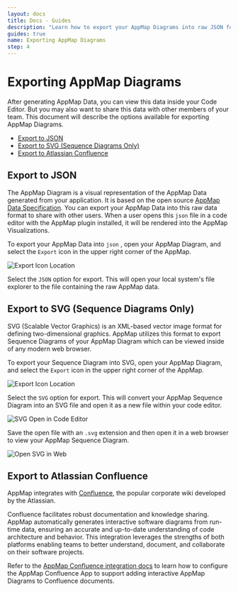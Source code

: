 ```yaml
---
layout: docs
title: Docs - Guides
description: "Learn how to export your AppMap Diagrams into raw JSON format, SVG formats, and into 3rd party documentation tools like Confluence"
guides: true
name: Exporting AppMap Diagrams
step: 4
---
```


# Exporting AppMap Diagrams <!-- omit in toc -->

After generating AppMap Data, you can view this data inside your Code Editor.  But you may also want to share this data with other members of your team. This document will describe the options available for exporting AppMap Diagrams.

- [Export to JSON](#export-to-json)
- [Export to SVG (Sequence Diagrams Only)](#export-to-svg-sequence-diagrams-only)
- [Export to Atlassian Confluence](#export-to-atlassian-confluence)

## Export to JSON

The AppMap Diagram is a visual representation of the AppMap Data generated from your application. It is based on the open source [AppMap Data Specification](https://github.com/getappmap/appmap).  You can export your AppMap Data into this raw data format to share with other users.  When a user opens this `json` file in a code editor with the AppMap plugin installed, it will be rendered into the AppMap Visualizations. 

To export your AppMap Data into `json` , open your AppMap Diagram, and select the `Export` icon in the upper right corner of the AppMap. 

![Export Icon Location](/assets/img/docs/export-icon-location.webp)

Select the `JSON` option for export. This will open your local system's file explorer to the file containing the raw AppMap data. 

## Export to SVG (Sequence Diagrams Only)

SVG (Scalable Vector Graphics) is an XML-based vector image format for defining two-dimensional graphics.  AppMap utilizes this format to export Sequence Diagrams of your AppMap Diagram which can be viewed inside of any modern web browser.  

To export your Sequence Diagram into SVG, open your AppMap Diagram, and select the `Export` icon in the upper right corner of the AppMap. 

![Export Icon Location](/assets/img/docs/export-icon-location.webp)

Select the `SVG` option for export. This will convert your AppMap Sequence Diagram into an SVG file and open it as a new file within your code editor. 

![SVG Open in Code Editor](/assets/img/docs/open-svg-in-editor.webp)

Save the open file with an `.svg` extension and then open it in a web browser to view your AppMap Sequence Diagram.

![Open SVG in Web](/assets/img/docs/open-svg-in-web.webp)

## Export to Atlassian Confluence

AppMap integrates with [Confluence](https://www.atlassian.com/software/confluence), the popular corporate wiki developed by the Atlassian.

Confluence facilitates robust documentation and knowledge sharing. AppMap automatically generates interactive software diagrams from run-time data, ensuring an accurate and up-to-date understanding of code architecture and behavior. This integration leverages the strengths of both platforms enabling teams to better understand, document, and collaborate on their software projects.

Refer to the [AppMap Confluence integration docs](/docs/integrations/atlassian-confluence) to learn how to configure the AppMap Confluence App to support adding interactive AppMap Diagrams to Confluence documents. 